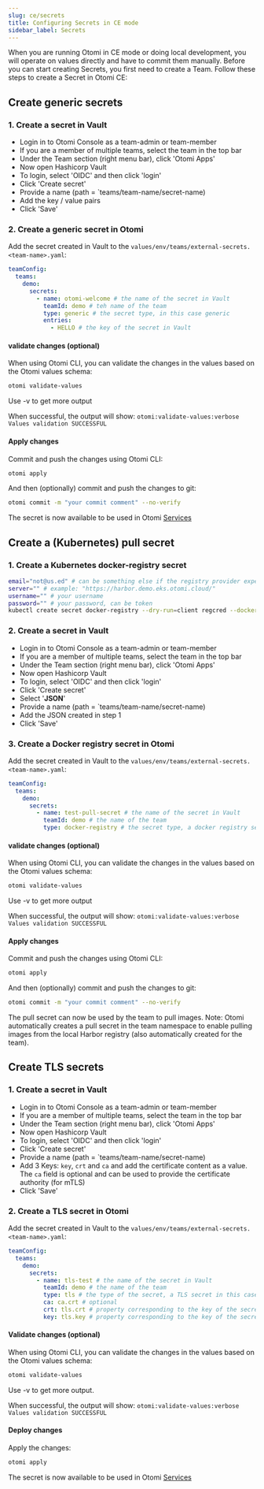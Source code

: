 ```yaml
---
slug: ce/secrets
title: Configuring Secrets in CE mode
sidebar_label: Secrets
---
```


When you are running Otomi in CE mode or doing local development, you will operate on values directly and have to commit them manually. Before you can start creating Secrets, you first need to create a Team. Follow these steps to create a Secret in Otomi CE:

## Create generic secrets

### 1. Create a secret in Vault

- Login in to Otomi Console as a team-admin or team-member
- If you are a member of multiple teams, select the team in the top bar
- Under the Team section (right menu bar), click 'Otomi Apps'
- Now open Hashicorp Vault
- To login, select 'OIDC' and then click 'login'
- Click 'Create secret'
- Provide a name (path = `teams/team-name/secret-name)
- Add the key / value pairs
- Click 'Save'

### 2. Create a generic secret in Otomi

Add the secret created in Vault to the `values/env/teams/external-secrets.<team-name>.yaml`:

```yaml
teamConfig:
  teams:
    demo:
      secrets:
        - name: otomi-welcome # the name of the secret in Vault
          teamId: demo # teh name of the team
          type: generic # the secret type, in this case generic
          entries:
            - HELLO # the key of the secret in Vault
```

#### validate changes (optional)

When using Otomi CLI, you can validate the changes in the values based on the Otomi values schema:

```bash
otomi validate-values
```

Use -v to get more output

When successful, the output will show: `otomi:validate-values:verbose Values validation SUCCESSFUL`

#### Apply changes

Commit and push the changes using Otomi CLI:

```bash
otomi apply
```

And then (optionally) commit and push the changes to git:

```bash
otomi commit -m "your commit comment" --no-verify
```

The secret is now available to be used in Otomi [Services](/docs/ce/services)

## Create a (Kubernetes) pull secret

### 1. Create a Kubernetes docker-registry secret

```bash
email="not@us.ed" # can be something else if the registry provider expects it, but usually this is ignored
server="" # example: "https://harbor.demo.eks.otomi.cloud/"
username="" # your username
password="" # your password, can be token
kubectl create secret docker-registry --dry-run=client regcred --docker-email=$email --docker-server=$server --docker-username=$username --docker-password=$password -ojsonpath='{.data.\.dockerconfigjson}' | base64 --decode
```

### 2. Create a secret in Vault

- Login in to Otomi Console as a team-admin or team-member
- If you are a member of multiple teams, select the team in the top bar
- Under the Team section (right menu bar), click 'Otomi Apps'
- Now open Hashicorp Vault
- To login, select 'OIDC' and then click 'login'
- Click 'Create secret'
- Select '**JSON**'
- Provide a name (path = `teams/team-name/secret-name)
- Add the JSON created in step 1
- Click 'Save'

### 3. Create a Docker registry secret in Otomi

Add the secret created in Vault to the `values/env/teams/external-secrets.<team-name>.yaml`:

```yaml
teamConfig:
  teams:
    demo:
      secrets:
        - name: test-pull-secret # the name of the secret in Vault
          teamId: demo # the name of the team
          type: docker-registry # the secret type, a docker registry secret
```

#### validate changes (optional)

When using Otomi CLI, you can validate the changes in the values based on the Otomi values schema:

```bash
otomi validate-values
```

Use -v to get more output

When successful, the output will show: `otomi:validate-values:verbose Values validation SUCCESSFUL`

#### Apply changes

Commit and push the changes using Otomi CLI:

```bash
otomi apply
```

And then (optionally) commit and push the changes to git:

```bash
otomi commit -m "your commit comment" --no-verify
```

The pull secret can now be used by the team to pull images. Note: Otomi automatically creates a pull secret in the team namespace to enable pulling images from the local Harbor registry (also automatically created for the team).

## Create TLS secrets

### 1. Create a secret in Vault

- Login in to Otomi Console as a team-admin or team-member
- If you are a member of multiple teams, select the team in the top bar
- Under the Team section (right menu bar), click 'Otomi Apps'
- Now open Hashicorp Vault
- To login, select 'OIDC' and then click 'login'
- Click 'Create secret'
- Provide a name (path = `teams/team-name/secret-name)
- Add 3 Keys: `key`, `crt` and `ca` and add the certificate content as a value. The `ca` field is optional and can be used to provide the certificate authority (for mTLS)
- Click 'Save'

### 2. Create a TLS secret in Otomi

Add the secret created in Vault to the `values/env/teams/external-secrets.<team-name>.yaml`:

```yaml
teamConfig:
  teams:
    demo:
      secrets:
        - name: tls-test # the name of the secret in Vault
          teamId: demo # the name of the team
          type: tls # the type of the secret, a TLS secret in this case
          ca: ca.crt # optional
          crt: tls.crt # property corresponding to the key of the secret in Vault
          key: tls.key # property corresponding to the key of the secret in Vault
```

#### Validate changes (optional)

When using Otomi CLI, you can validate the changes in the values based on the Otomi values schema:

```bash
otomi validate-values
```

Use -v to get more output.

When successful, the output will show: `otomi:validate-values:verbose Values validation SUCCESSFUL`

#### Deploy changes

Apply the changes:

```bash
otomi apply
```

The secret is now available to be used in Otomi [Services](/docs/ce/services)
